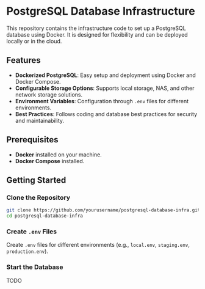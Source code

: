 # PostgreSQL Database Infrastructure

This repository contains the infrastructure code to set up a PostgreSQL database using Docker. It is designed for flexibility and can be deployed locally or in the cloud.

## Features

- **Dockerized PostgreSQL**: Easy setup and deployment using Docker and Docker Compose.
- **Configurable Storage Options**: Supports local storage, NAS, and other network storage solutions.
- **Environment Variables**: Configuration through `.env` files for different environments.
- **Best Practices**: Follows coding and database best practices for security and maintainability.

## Prerequisites

- **Docker** installed on your machine.
- **Docker Compose** installed.

## Getting Started

### Clone the Repository

```bash
git clone https://github.com/yourusername/postgresql-database-infra.git
cd postgresql-database-infra
```

### Create `.env` Files

Create `.env` files for different environments (e.g., `local.env`, `staging.env`, `production.env`).

### Start the Database

TODO

